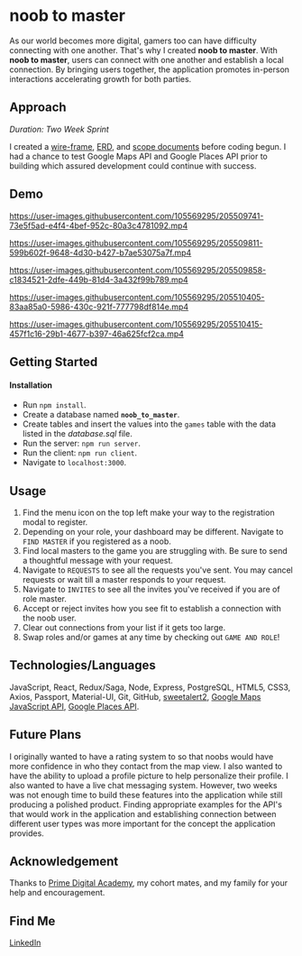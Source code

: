 # noob to master

As our world becomes more digital, gamers too can have difficulty connecting with one another. That's why I created **noob to master**. With **noob to master**, users can connect with one another and establish a local connection. By bringing users together, the application promotes in-person interactions accelerating growth for both parties. 

## Approach
*Duration: Two Week Sprint*

I created a [wire-frame](https://www.figma.com/file/x2PLvrnopEzxTwrgSk1RIu/Noob-to-Master?node-id=0%3A1&t=XAGg2VOoas4L6JDu-0), [ERD](https://app.dbdesigner.net/designer/schema/0-noob-to-master), and [scope documents](https://docs.google.com/document/d/1uNwpy_YTXstxOsEulTE25XW_ykuo1dBPTjAU5g-Kcis/edit) before coding begun. I had a chance to test Google Maps API and Google Places API prior to building which assured development could continue with success.

## Demo


https://user-images.githubusercontent.com/105569295/205509741-73e5f5ad-e4f4-4bef-952c-80a3c4781092.mp4


https://user-images.githubusercontent.com/105569295/205509811-599b602f-9648-4d30-b427-b7ae53075a7f.mp4


https://user-images.githubusercontent.com/105569295/205509858-c1834521-2dfe-449b-81d4-3a432f99b789.mp4


https://user-images.githubusercontent.com/105569295/205510405-83aa85a0-5986-430c-921f-777798df814e.mp4


https://user-images.githubusercontent.com/105569295/205510415-457f1c16-29b1-4677-b397-46a625fcf2ca.mp4


## Getting Started

#### Installation 
- Run `npm install`.
- Create a database named **`noob_to_master`**.
- Create tables and insert the values into the `games` table with the data listed in the *database.sql* file.
- Run the server: `npm run server`.
- Run the client: `npm run client`.
- Navigate to `localhost:3000`.

## Usage

1. Find the menu icon on the top left make your way to the registration modal to register.
2. Depending on your role, your dashboard may be different. Navigate to `FIND MASTER` if you registered as a noob.
3. Find local masters to the game you are struggling with. Be sure to send a thoughtful message with your request.
4. Navigate to `REQUESTS` to see all the requests you've sent. You may cancel requests or wait till a master responds to your request.
5. Navigate to `INVITES` to see all the invites you've received if you are of role master.
6. Accept or reject invites how you see fit to establish a connection with the noob user.
7. Clear out connections from your list if it gets too large.
8. Swap roles and/or games at any time by checking out `GAME AND ROLE`!

## Technologies/Languages

JavaScript, React, Redux/Saga, Node, Express, PostgreSQL, HTML5, CSS3, Axios, Passport, Material-UI, Git, GitHub, [sweetalert2](https://sweetalert2.github.io/), [Google Maps JavaScript API](https://developers.google.com/maps/documentation/javascript/overview), [Google Places API](https://developers.google.com/maps/documentation/javascript/place-autocomplete).

## Future Plans
I originally wanted to have a rating system to so that noobs would have more confidence in who they contact from the map view. I also wanted to have the ability to upload a profile picture to help personalize their profile. I also wanted to have a live chat messaging system. However, two weeks was not enough time to build these features into the application while still producing a polished product. Finding appropriate examples for the API's that would work in the application and establishing connection between different user types was more important for the concept the application provides. 

## Acknowledgement
Thanks to [Prime Digital Academy](https://www.primeacademy.io/), my cohort mates, and my family for your help and encouragement.

## Find Me
[LinkedIn](https://www.linkedin.com/in/daniel-legan-365120241/)
